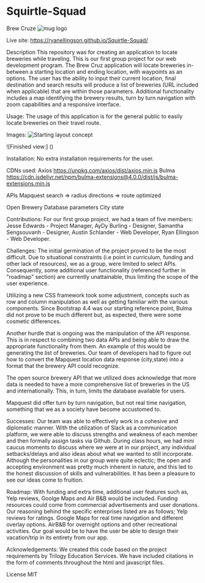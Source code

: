 # Squirtle-Squad

Brew Cruze
![mug logo](https://github.com/RyanEllingson/Squirtle-Squad/blob/master/assets/images/mug.png)

Live site: https://ryanellingson.github.io/Squirtle-Squad/
 
Description
This repository was for creating an application to locate breweries while traveling. This is our first group project for our web development program. The Brew Cruz application will locate breweries in-between a starting location and ending location, with waypoints as an options. The user has the ability to input their current location, final destination and search results will produce a list of breweries (URL included when applicable) that are within those parameters. Additional functionality includes a map identifying the brewery results, turn by turn navigation with zoom capabilities and a responsive interface.
 
Usage:
The usage of this application is for the general public to easily locate breweries on their travel route.
 
 
Images:
![Starting layout concept](https://github.com/RyanEllingson/Squirtle-Squad/blob/master/assets/images/Screenshot%20(20).png)
 
 
 
![Finished view:] ()
 
 
 
 
Installation:
No extra installation requirements for the user.
 
CDNs used:
Axios 
https://unpkg.com/axios/dist/axios.min.js
Bulma 
https://cdn.jsdelivr.net/npm/bulma-extensions@4.0.0/dist/js/bulma-extensions.min.js
 
APIs
Mapquest
search => radius
directions => route optimized
 
Open Brewery Database parameters
City
state
 
        
Contributions:
For our first group project, we had a team of five members: Jesse Edwards - Project Manager, AyDy Burling - Designer, Samantha Sengsouvanh - Designer, Austin Schlander - Web Developer, Ryan Ellingson - Web Developer.
 
Challenges:
The initial germination of the project proved to be the most difficult. Due to situational constraints (i.e point in curriculum, funding and other lack of resources), we as a group, were limited to select APIs. Consequently, some additional user functionality (referenced further in "roadmap" section) are currently unattainable, thus limiting the scope of the user experience.
 
Utilizing a new CSS framework took some adjustment, concepts such as row and column manipulation as well as getting familiar with the various components. Since Bootstrap 4.4 was our starting reference point, Bulma did not prove to be much different but, as expected, there were some cosmetic differences.
 
Another hurdle that is ongoing was the manipulation of the API response. This is in respect to combining two data APIs and being able to draw the appropriate functionality from them. An example of this would be generating the list of breweries. Our team of developers had to figure out how to convert the Mapquest location data response (city,state) into a format that the brewery API could recognize.
 
The open source brewery API that we utilized does acknowledge that more data is needed to have a more comprehensive list of breweries in the US and internationally. This, in turn, limits the database available for users. 
 
Mapquest did offer turn by turn navigation, but not real time navigation, something that we as a society have become accustomed to. 
 
 
Successes:
Our team was able to effectively work in a cohesive and diplomatic manner. With the utilization of Slack as a communication platform, we were able to discuss strengths and weakness of each member and then formally assign tasks via Github. During class hours, we had mini caucus moments to discuss where we were at in our project, any individual setbacks/delays and also ideas about what we wanted to still incorporate. Although the personalities in our group were quite eclectic; the open and accepting environment was pretty much inherent in nature, and this led to the honest discussion of skills and vulnerabilities. It has been a pleasure to see our ideas come to fruition.

Roadmap:
With funding and extra time, additional user features such as, Yelp reviews, Goolge Maps and Air B&B would be included. 
Funding resources could come from commercial advertisements and user donations.  
Our reasoning behind the specific enterprises listed are as follows; Yelp reviews for ratings. Google Maps for real time navigation and different overlay options. AirB&B for overnight options and other recreational activities. Our goal would be to have the user be able to design their vacation/trip in its entirety from our app. 

 
Acknowledgements:
We created this code based on the project requirements by Trilogy Education Services. We have included citations in the form of comments throughout the html and javascript files.
 
License
MIT
 
 